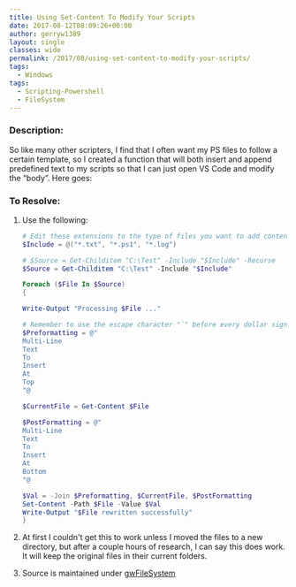 ```yaml
---
title: Using Set-Content To Modify Your Scripts
date: 2017-08-12T08:09:26+00:00
author: gerryw1389
layout: single
classes: wide
permalink: /2017/08/using-set-content-to-modify-your-scripts/
tags:
  - Windows
tags:
  - Scripting-Powershell
  - FileSystem
---
```

<!--more-->

### Description:

So like many other scripters, I find that I often want my PS files to follow a certain template, so I created a function that will both insert and append predefined text to my scripts so that I can just open VS Code and modify the &#8220;body&#8221;. Here goes:

### To Resolve:

1. Use the following:

   ```powershell
   # Edit these extensions to the type of files you want to add content to.
   $Include = @("*.txt", "*.ps1", "*.log")

   # $Source = Get-Childitem "C:\Test" -Include "$Include" -Recurse
   $Source = Get-Childitem "C:\Test" -Include "$Include"

   Foreach ($File In $Source)
   {

   Write-Output "Processing $File ..." 

   # Remember to use the escape character "`" before every dollar sign and ` character. For example `$myVar and ``r``n (new line)
   $Preformatting = @"
   Multi-Line
   Text
   To
   Insert
   At
   Top
   "@

   $CurrentFile = Get-Content $File

   $PostFormatting = @"
   Multi-Line
   Text
   To
   Insert
   At
   Bottom
   "@

   $Val = -Join $Preformatting, $CurrentFile, $PostFormatting
   Set-Content -Path $File -Value $Val
   Write-Output "$File rewritten successfully"
   }
   ```

2. At first I couldn't get this to work unless I moved the files to a new directory, but after a couple hours of research, I can say this does work. It will keep the original files in their current folders.

3. Source is maintained under [gwFileSystem](https://github.com/gerryw1389/powershell/blob/main/gwFilesystem/Public/Set-PreformattedContent.ps1)